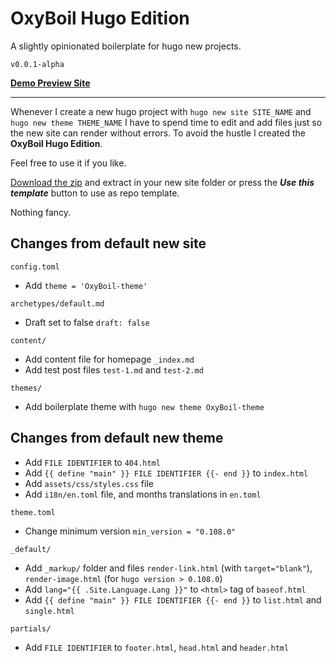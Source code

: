 # OxyBoil Hugo Edition 

A slightly opinionated boilerplate for hugo new projects.

`v0.0.1-alpha`

[**Demo Preview Site**](https://oxyboil-hugo.vercel.app/)

---

Whenever I create a new hugo project with `hugo new site SITE_NAME` and `hugo new theme THEME_NAME` I have to spend time to edit and add files just so the new site can render without errors.
To avoid the hustle I created the **OxyBoil Hugo Edition**.

Feel free to use it if you like.

[Download the zip](https://github.com/Oxypteros/OxyBoil-hugo/archive/refs/heads/main.zip) and extract in your new site folder or press the ***Use this template*** button to use as repo template.

Nothing fancy.

## Changes from default new site

`config.toml`

* Add `theme = 'OxyBoil-theme'`

`archetypes/default.md`

* Draft set to false `draft: false`

`content/`

* Add content file for homepage `_index.md`
* Add test post files `test-1.md` and `test-2.md`

`themes/`

* Add boilerplate theme with `hugo new theme OxyBoil-theme`

## Changes from default new theme

* Add `FILE IDENTIFIER` to `404.html`
* Add `{{ define "main" }} FILE IDENTIFIER {{- end }}` to `index.html`
* Add `assets/css/styles.css` file
* Add `i18n/en.toml` file, and months translations in `en.toml`

`theme.toml`

* Change minimum version `min_version = "0.108.0"`

`_default/`

* Add `_markup/` folder and files `render-link.html` (with `target="blank"`), `render-image.html` (for `hugo version > 0.108.0`)
* Add `lang="{{ .Site.Language.Lang }}"` to `<html>` tag of `baseof.html`
* Add `{{ define "main" }} FILE IDENTIFIER {{- end }}` to `list.html` and `single.html`

`partials/`

* Add `FILE IDENTIFIER` to `footer.html`, `head.html` and `header.html`
